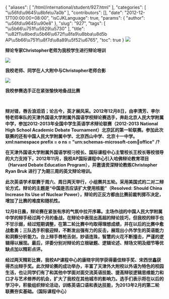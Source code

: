 {
    "aliases": [
        "/html/international/student/927.html"
    ],
    "categories": [
        "\u56fd\u9645\u8bfe\u7a0b"
    ],
    "contributors": [],
    "date": "2012-12-17T00:00:00+08:00",
    "isCJKLanguage": true,
    "params": {
        "author": "\u56fd\u9645\u90e8"
    },
    "slug": "927",
    "tags": [
        "\u5b66\u751f\u5929\u5730"
    ],
    "title": "\u82f1\u8bed\u5b66\u672f\u8fa9\u8bba\u8d5b  AP\u5b66\u751f\u8f7d\u8a89\u5f52\u6765",
    "toc": true
}
**![](https://cdn.tfls.online/mirror/full/e4dedd0570b25ea4b79ba4826885a7f15b50c149.jpg)**

**辩论专家Christopher老师为我校学生进行辩论培训**

**![](https://cdn.tfls.online/mirror/full/8a9f51967e10118d2c45c87a59c4a430f4b7762e.jpg)**

**我校老师、同学在人大附中与Christopher老师合影**

**![](https://cdn.tfls.online/mirror/full/dd2361b9998d10ef9f24736f3df92514f0a13370.jpg)**

**我校参赛选手正在紧张愉快地备战比赛**

 

**辩对错，唇舌浪滔滔；论古今，英才展风采。2012年12月8日，由李清芳、李尔特老师率队的天津外国语大学附属外国语学校辩论赛选手，奔赴北京人民大学附属中学，参加2012-2013年全国中学生英语学术辩论联赛（2012-2013 National High School Academic Debate Tournament）北京区的第一轮联赛。参加此次联赛的还有中国人民大学附属中学、北京西山中学、北京十一中学。xml:namespace prefix = o ns = "urn:schemas-microsoft-com:office:office" /?**

**在天津外国语大学附属外国语学校刁校长、国际课程中心主管校长王校长等校领导的大力支持下，2012年11月，我校AP国际课程中心引入哈佛辩论教育项目（Harvard Debate Education Program），并邀请资深辩论教练Christopher Ryan Bruk 进行了为期三周的英文辩论培训。**

**此次英语学术联赛于周六、周日两天举行，小组赛共五轮。采用美国式的二对二辩论方式，辩论的主题是“中国是否应该扩大使用核能”（Resolved: Should China Increase Its Use of Nuclear Power），辩论的正反方都由比赛前裁判掷币决定，增加了比赛的难度和随机性。**

**12月8日晨，辩论赛在紧张有序的气氛中拉开序幕。主场作战的中国人民大学附属中学的辩手经过两个月的备战，在辩论中表现出高超的辩论技巧，但我校的辩手也不甘示弱，经过短期调整，在第二轮比赛中均取得理想成绩，并在以后的比赛中愈战愈勇；三队选手积极迎辩，不断发出强有力的反击，展现出小外学生的英语能力和洞察分析能力。台上辩手唇枪舌剑，妙语连珠，智慧的火花不断撞击，严谨的逻辑得以展现。最后，评委分别对辩论的立根破题、逻辑论述、辩场文明及细节等优缺点加以精彩点评。**

**经过两天精彩比赛，我校AP课程中心的康晓宇同学获得最佳辩手奖、宋西世鑫获得杰出辩手奖。此次辩论赛的成功举办，丰富了天津外大附校以外语为特色的校园生活，也让同学们有了和其他中学面对面交流英语技能、提高辩驳逻辑思维能力和口才与艺术修养的机会，扩大了我校在其他城市的影响力。选手们表示将在以后的学习中，积极组织辩论活动，训练英语口语和表达技能，为2013年2月的第二轮联赛夯实基础。（国际课程中心）**

